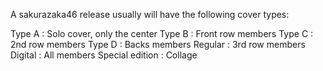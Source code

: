 A sakurazaka46 release usually will have the following cover types:

Type A : Solo cover, only the center
Type B : Front row members
Type C : 2nd row members
Type D : Backs members
Regular : 3rd row members
Digital : All members
Special edition : Collage

